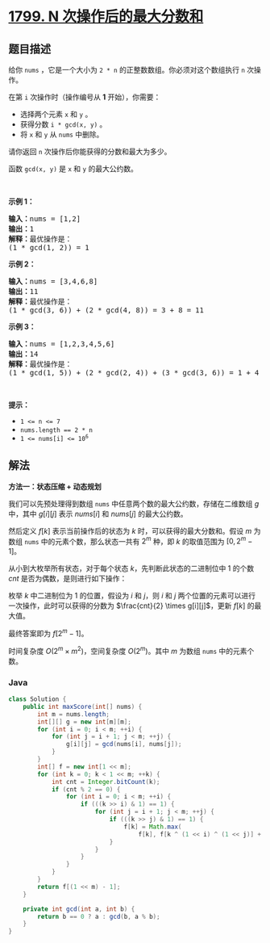 # [1799. N 次操作后的最大分数和](https://leetcode.cn/problems/maximize-score-after-n-operations)

## 题目描述

<p>给你 <code>nums</code> ，它是一个大小为 <code>2 * n</code> 的正整数数组。你必须对这个数组执行 <code>n</code> 次操作。</p>

<p>在第 <code>i</code> 次操作时（操作编号从 <strong>1</strong> 开始），你需要：</p>

<ul>
	<li>选择两个元素 <code>x</code> 和 <code>y</code> 。</li>
	<li>获得分数 <code>i * gcd(x, y)</code> 。</li>
	<li>将 <code>x</code> 和 <code>y</code> 从 <code>nums</code> 中删除。</li>
</ul>

<p>请你返回 <code>n</code> 次操作后你能获得的分数和最大为多少。</p>

<p>函数 <code>gcd(x, y)</code> 是 <code>x</code> 和 <code>y</code> 的最大公约数。</p>

<p> </p>

<p><strong>示例 1：</strong></p>

<pre><b>输入：</b>nums = [1,2]
<b>输出：</b>1
<b>解释：</b>最优操作是：
(1 * gcd(1, 2)) = 1
</pre>

<p><strong>示例 2：</strong></p>

<pre><b>输入：</b>nums = [3,4,6,8]
<b>输出：</b>11
<b>解释：</b>最优操作是：
(1 * gcd(3, 6)) + (2 * gcd(4, 8)) = 3 + 8 = 11
</pre>

<p><strong>示例 3：</strong></p>

<pre><b>输入：</b>nums = [1,2,3,4,5,6]
<b>输出：</b>14
<b>解释：</b>最优操作是：
(1 * gcd(1, 5)) + (2 * gcd(2, 4)) + (3 * gcd(3, 6)) = 1 + 4 + 9 = 14
</pre>

<p> </p>

<p><strong>提示：</strong></p>

<ul>
	<li><code>1 &lt;= n &lt;= 7</code></li>
	<li><code>nums.length == 2 * n</code></li>
	<li><code>1 &lt;= nums[i] &lt;= 10<sup>6</sup></code></li>
</ul>

## 解法

**方法一：状态压缩 + 动态规划**

我们可以先预处理得到数组 `nums` 中任意两个数的最大公约数，存储在二维数组 $g$ 中，其中 $g[i][j]$ 表示 $nums[i]$ 和 $nums[j]$ 的最大公约数。

然后定义 $f[k]$ 表示当前操作后的状态为 $k$ 时，可以获得的最大分数和。假设 $m$ 为数组 `nums` 中的元素个数，那么状态一共有 $2^m$ 种，即 $k$ 的取值范围为 $[0, 2^m - 1]$。

从小到大枚举所有状态，对于每个状态 $k$，先判断此状态的二进制位中 $1$ 的个数 $cnt$ 是否为偶数，是则进行如下操作：

枚举 $k$ 中二进制位为 1 的位置，假设为 $i$ 和 $j$，则 $i$ 和 $j$ 两个位置的元素可以进行一次操作，此时可以获得的分数为 $\frac{cnt}{2} \times g[i][j]$，更新 $f[k]$ 的最大值。

最终答案即为 $f[2^m - 1]$。

时间复杂度 $O(2^m \times m^2)$，空间复杂度 $O(2^m)$。其中 $m$ 为数组 `nums` 中的元素个数。

### **Java**

```java
class Solution {
    public int maxScore(int[] nums) {
        int m = nums.length;
        int[][] g = new int[m][m];
        for (int i = 0; i < m; ++i) {
            for (int j = i + 1; j < m; ++j) {
                g[i][j] = gcd(nums[i], nums[j]);
            }
        }
        int[] f = new int[1 << m];
        for (int k = 0; k < 1 << m; ++k) {
            int cnt = Integer.bitCount(k);
            if (cnt % 2 == 0) {
                for (int i = 0; i < m; ++i) {
                    if (((k >> i) & 1) == 1) {
                        for (int j = i + 1; j < m; ++j) {
                            if (((k >> j) & 1) == 1) {
                                f[k] = Math.max(
                                    f[k], f[k ^ (1 << i) ^ (1 << j)] + cnt / 2 * g[i][j]);
                            }
                        }
                    }
                }
            }
        }
        return f[(1 << m) - 1];
    }

    private int gcd(int a, int b) {
        return b == 0 ? a : gcd(b, a % b);
    }
}
```
